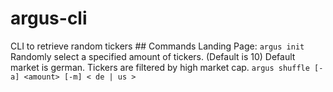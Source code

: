 # argus-cli
CLI to retrieve random tickers ## Commands 
Landing Page: `argus init` Randomly select a specified amount of tickers. (Default is 10) Default market is german. Tickers are filtered by high market cap. `argus shuffle [-a] <amount> [-m] < de | us >`
